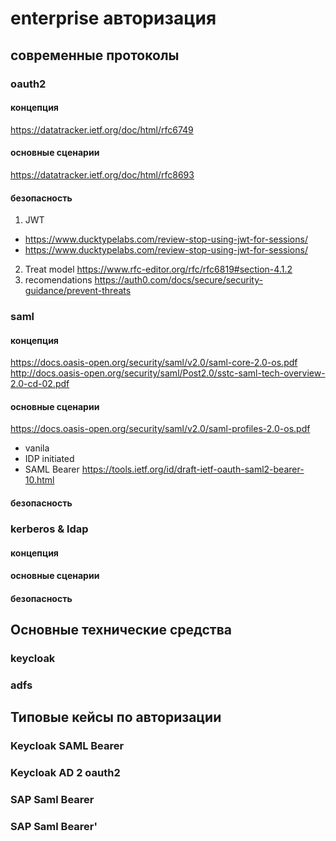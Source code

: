 # enterprise авторизация
## современные протоколы
### oauth2
#### концепция
https://datatracker.ietf.org/doc/html/rfc6749
#### основные сценарии
https://datatracker.ietf.org/doc/html/rfc8693
#### безопасность
 1. JWT
 + https://www.ducktypelabs.com/review-stop-using-jwt-for-sessions/
 + https://www.ducktypelabs.com/review-stop-using-jwt-for-sessions/
2. Treat model https://www.rfc-editor.org/rfc/rfc6819#section-4.1.2
3. recomendations https://auth0.com/docs/secure/security-guidance/prevent-threats
### saml
#### концепция
https://docs.oasis-open.org/security/saml/v2.0/saml-core-2.0-os.pdf
http://docs.oasis-open.org/security/saml/Post2.0/sstc-saml-tech-overview-2.0-cd-02.pdf
#### основные сценарии
https://docs.oasis-open.org/security/saml/v2.0/saml-profiles-2.0-os.pdf
- vanila
- IDP initiated
- SAML Bearer
https://tools.ietf.org/id/draft-ietf-oauth-saml2-bearer-10.html
#### безопасность
### kerberos & ldap
#### концепция
#### основные сценарии
#### безопасность
## Основные технические средства
### keycloak
### adfs
## Типовые кейсы по авторизации
### Keycloak SAML Bearer
### Keycloak AD 2 oauth2
### SAP Saml Bearer
### SAP Saml Bearer'